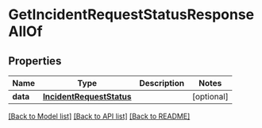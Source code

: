 # GetIncidentRequestStatusResponseAllOf

## Properties
Name | Type | Description | Notes
------------ | ------------- | ------------- | -------------
**data** | [**IncidentRequestStatus**](IncidentRequestStatus.md) |  | [optional] 

[[Back to Model list]](../README.md#documentation-for-models) [[Back to API list]](../README.md#documentation-for-api-endpoints) [[Back to README]](../README.md)


